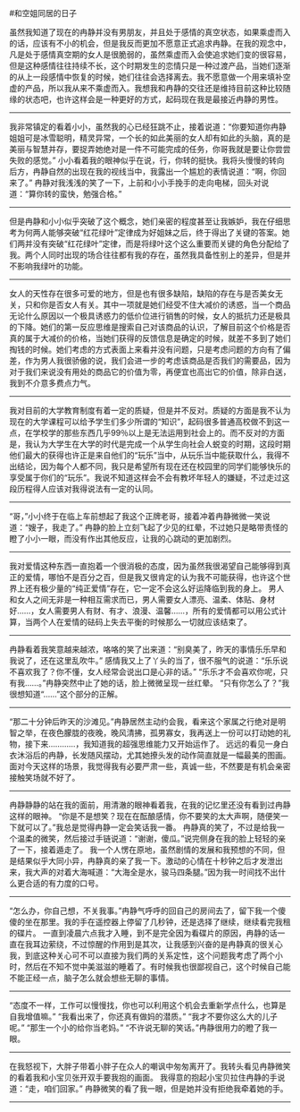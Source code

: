 #和空姐同居的日子

虽然我知道了现在的冉静并没有男朋友，并且处于感情的真空状态，如果乘虚而入的话，应该有不小的机会，但是我反而更加不愿意正式追求冉静。在我的观念中，凡是处于感情真空期的女人是很脆弱的，虽然乘虚而入会使追求她们变的很容易，但是这种感情往往持续不长，这个时期发生的恋情只是一种过渡产品，当她们逐渐的从上一段感情中恢复的时候，她们往往会选择离去。我不愿意做一个用来填补空虚的产品，所以我从来不乘虚而入。我想我和冉静的交往还是维持目前这种比较随缘的状态吧，也许这样会是一种更好的方式，起码现在我是最接近冉静的男性。

---

我非常镇定的看着小小，虽然我的心已经狂跳不止，接着说道：“你要知道你冉静姐姐可是冰雪聪明，精灵异常，一个长的如此美丽的女人却有如此的头脑，真的是美丽与智慧并存，要捉弄她绝对是一件不可能完成的任务，你哥我就是要让你尝尝失败的感觉。” 小小看着我的眼神似乎在说，行，你转的挺快。我将头慢慢的转向后方，冉静自然的出现在我的视线当中，我露出一个尴尬的表情说道：“啊，你回来了。” 冉静对我浅浅的笑了一下，上前和小小手挽手的走向电梯，回头对说道：“算你转的蛮快，勉强合格。”

---

但是冉静和小小似乎突破了这个概念，她们亲密的程度甚至让我嫉妒，我在仔细思考为何两人能够突破“红花绿叶”定律成为好姐妹之后，终于得出了关键的答案。她们两并没有突破“红花绿叶”定律，而是将绿叶这个这么重要而关键的角色分配给了我。两个人同时出现的场合往往都有我的存在，虽然我具备性别上的差异，但是并不影响我绿叶的功能。

---

女人的天性存在很多可爱的地方，但是也有很多缺陷，缺陷的存在与是否美女无关，只和你是否女人有关。其中一项就是她们经受不住大减价的诱惑，当一个商品无论什么原因以一个极具诱惑力的低价位进行销售的时候，女人的抵抗力还是极具的下降。她们的第一反应思维是搜索自己对该商品的认识，了解目前这个价格是否真的属于大减价的价格，当她们获得的反馈信息是确定的时候，就差不多到了她们掏钱的时候。她们考虑的方式表面上来看并没有问题，只是考虑问题的方向有了偏差，作为男人我很骄傲的说，我们会进一步的考虑该商品是否我们的需要品，因为对于我们来说没有用处的商品它的价值为零，再便宜也高出它的价值，除非白送，我到不介意多费点力气。

---

我对目前的大学教育制度有着一定的质疑，但是并不反对。质疑的方面是我不认为现在的大学课程可以给予学生们多少所谓的“知识”，起码很多普通高校做不到这一点，在学校学的那些东西几乎99％以上是无法运用到社会上的。而不反对的方面是，我认为大学生在大学的时代是完成一个从学生向社会人蜕变的时期，这段时期他们最大的获得也许正是来自他们的“玩乐”当中，从玩乐当中能获取什么，我得不出结论，因为每个人都不同，我只是希望所有现在还在校园里的同学们能够快乐的享受属于你们的“玩乐”。我说不知道这样会不会有教坏年轻人的嫌疑，不过走过这段历程得人应该对我得说法有一定的认同。

---

“哥，”小小终于在临上车前想起了我这个正牌老哥，接着冲着冉静微微一笑说道：“嫂子，我走了。” 冉静的脸上立刻飞起了少见的红晕，不过她只是略带责怪的瞪了小小一眼，而没有作出其他反应，让我的心跳动的更加剧烈。

---

我对爱情这种东西一直抱着一个很消极的态度，因为虽然我很渴望自己能够得到真正的爱情，哪怕不是百分之百，但是我又很肯定的认为我不可能获得，也许这个世界上还有极少量的“纯正爱情”存在，它一定不会这么好运降临到我的身上。 男人和女人之间无非是一种相互需求而已，男人需要女人漂亮、温柔、体贴、身材好……，女人需要男人有财、有才、浪漫、温馨……，所有的爱情都可以用公式计算，当两个人在爱情的砝码上失去平衡的时候那么一切就应该结束了。

---

冉静看着我笑意越来越浓，咯咯的笑了出来道：“别臭美了，昨天的事情乐乐早和我说了，还在这里乱吹牛。” 感情我又上了丫头的当了，很不服气的说道：“乐乐说不喜欢我了？你不懂，女人经常会说出口是心非的话。” “乐乐才不会喜欢你呢，只有我……。”冉静突然中止了她的话，脸上微微呈现一丝红晕。 “只有你怎么了？”我很想知道“……”这个部分的正解。

---

“那二十分钟后昨天的沙滩见。”冉静居然主动约会我，看来这个家属之行绝对是明智之举，在夜色朦胧的夜晚，晚风清拂，孤男寡女，我再送上一份可以打动她的礼物，接下来…………，我知道我的超强思维能力又开始运作了。 远远的看见一身白衣沐浴后的冉静，长发随风摆动，尤其她撩头发的动作简直就是一幅最美的图画。面对今天这样的场景，我觉得我有必要严肃一些，真诚一些，不然要是有机会亲密接触笑场就不好了。

---

冉静静静的站在我的面前，用清澈的眼神看着我，在我的记忆里还没有看到过冉静这样的眼神。 “你是不是想笑？现在在酝酿感情，你不要笑的太大声啊，随便笑一下就可以了。”我总是觉得冉静一定会笑话我一番。 冉静真的笑了，不过是给我一个温柔的微笑，然后接过手链说道：“谢谢，傻瓜。”说完侧身在我的脸上轻轻的亲了一下，接着遁走了。 我一个人愣在原地，虽然剧情的发展和我预想的不同，但是结果似乎大同小异，冉静真的亲了我一下。激动的心情在十秒钟之后才发泄出来，我大声的对着大海喊道：“大海全是水，骏马四条腿。”因为我一时间找不出什么更合适的有力度的口号。

---

“怎么办，你自己想，不关我事。”冉静气呼呼的回自己的房间去了，留下我一个傻傻的坐在那里。我的手在遥控器上停留了几秒钟，还是选择了继续，继续看完我租的碟片。 一直到凌晨六点我才入睡，到不是完全因为看碟片的原因，冉静的话一直在我耳边萦绕，不过惊醒的作用到是其次，让我感到兴奋的是冉静真的很关心我，到底这种关心可不可以直接为我们两的关系定性，这个问题我考虑了两个小时，然后在不知不觉中美滋滋的睡着了。有时候我也很鄙视自己，这个时候自己能不能正经一点，脑子怎么就会想些无聊的事情。

---

“态度不一样，工作可以慢慢找，你也可以利用这个机会去重新学点什么，也算是自我增值嘛。” “我看出来了，你还真有做妈的潜质。” “我才不要你这么大的儿子呢。” “那生一个小的给你当老妈。” “不许说无聊的笑话。”冉静很用力的瞪了我一眼。

---

在我怒视下，大胖子带着小胖子在众人的嘲讽中匆匆离开了。我转头看见冉静微笑的看着我和小宝贝张开双手要我抱的画面。 我得意的抱起小宝贝拉住冉静的手说道：“走，咱们回家。” 冉静微笑的看了我一眼，但是她并没有拒绝我牵着她的手。

---

